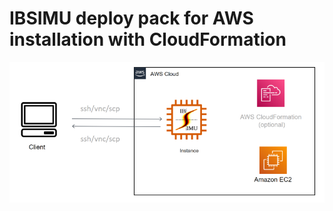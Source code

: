 # IBSIMU deploy pack for AWS installation with CloudFormation

![example optics](/images/ibsimu-stack_small.png)
